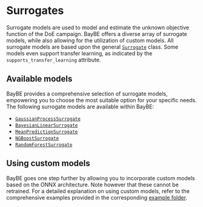 # Surrogates

Surrogate models are used to model and estimate the unknown objective function of the DoE campaign. BayBE offers a diverse array of surrogate models, while also allowing for the utilization of custom models. All surrogate models are based upon the general [`Surrogate`](baybe.surrogates.base.Surrogate) class. Some models even support transfer learning, as indicated by the `supports_transfer_learning` attribute.

## Available models

BayBE provides a comprehensive selection of surrogate models, empowering you to choose the most suitable option for your specific needs. The following surrogate models are available within BayBE:

* [`GaussianProcessSurrogate`](baybe.surrogates.gaussian_process.GaussianProcessSurrogate)
* [`BayesianLinearSurrogate`](baybe.surrogates.linear.BayesianLinearSurrogate)
* [`MeanPredictionSurrogate`](baybe.surrogates.naive.MeanPredictionSurrogate)
* [`NGBoostSurrogate`](baybe.surrogates.ngboost.NGBoostSurrogate)
* [`RandomForestSurrogate`](baybe.surrogates.random_forest.RandomForestSurrogate)


## Using custom models

BayBE goes one step further by allowing you to incorporate custom models based on the ONNX architecture. Note however that these cannot be retrained.  For a detailed explanation on using custom models, refer to the comprehensive examples provided in the corresponding [example folder](./../../examples/Custom_Surrogates/Custom_Surrogates).